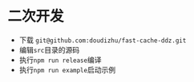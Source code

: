 # 二次开发

- 下载 `git@github.com:doudizhu/fast-cache-ddz.git`
- 编辑`src`目录的源码
- 执行`npm run release`编译
- 执行`npm run example`启动示例
